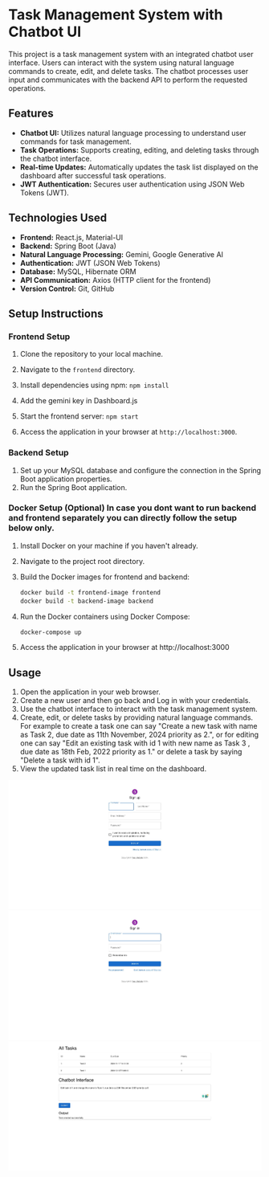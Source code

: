 # Task Management System with Chatbot UI

This project is a task management system with an integrated chatbot user interface. Users can interact with the system using natural language commands to create, edit, and delete tasks. The chatbot processes user input and communicates with the backend API to perform the requested operations.

## Features

- **Chatbot UI:** Utilizes natural language processing to understand user commands for task management.
- **Task Operations:** Supports creating, editing, and deleting tasks through the chatbot interface.
- **Real-time Updates:** Automatically updates the task list displayed on the dashboard after successful task operations.
- **JWT Authentication:** Secures user authentication using JSON Web Tokens (JWT).

## Technologies Used

- **Frontend:** React.js, Material-UI
- **Backend:** Spring Boot (Java)
- **Natural Language Processing:** Gemini, Google Generative AI
- **Authentication:** JWT (JSON Web Tokens)
- **Database:** MySQL, Hibernate ORM
- **API Communication:** Axios (HTTP client for the frontend)
- **Version Control:** Git, GitHub

## Setup Instructions

### Frontend Setup

1. Clone the repository to your local machine.
2. Navigate to the `frontend` directory.
3. Install dependencies using npm: `npm install`
4. Add the gemini key in Dashboard.js
4. Start the frontend server: `npm start`

5. Access the application in your browser at `http://localhost:3000`.

### Backend Setup

1. Set up your MySQL database and configure the connection in the Spring Boot application properties.
2. Run the Spring Boot application.

### Docker Setup (Optional) In case you dont want to run backend and frontend separately you can directly follow the setup below only.

1. Install Docker on your machine if you haven't already.
2. Navigate to the project root directory.
3. Build the Docker images for frontend and backend:

   ```bash
   docker build -t frontend-image frontend
   docker build -t backend-image backend
   ```
4. Run the Docker containers using Docker Compose:
    ```bash
   docker-compose up
    ```
5. Access the application in your browser at http://localhost:3000

## Usage

1. Open the application in your web browser.
2. Create a new user and then go back and Log in with your credentials.
3. Use the chatbot interface to interact with the task management system.
4. Create, edit, or delete tasks by providing natural language commands. For example to create a task one 
can say "Create a new task with name as Task 2, due date as 11th November, 2024 priority as 2.", or for editing
one can say "Edit an existing task with id 1 with new name as Task 3 , due date as 18th Feb, 2022 priority as 1." or 
delete a task by saying "Delete a task with id 1".
5. View the updated task list in real time on the dashboard.

![Signup](./signup.jpg)
![Signin](./signin.jpg)
![Dashboard](./dashboard.jpg)

